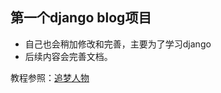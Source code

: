 第一个django blog项目
---


- 自己也会稍加修改和完善，主要为了学习django
- 后续内容会完善文档。

教程参照：[追梦人物](：http://zmrenwu.com/post/2/)